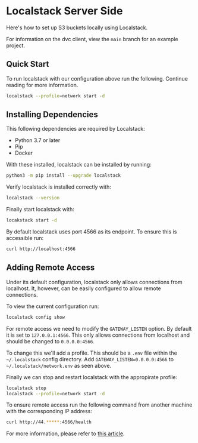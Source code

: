 # Localstack Server Side

Here's how to set up S3 buckets locally using Localstack.

For information on the dvc client, view the `main` branch for an example project.

## Quick Start 

To run localstack with our configuration above run the following.  Continue reading for more information.

```bash
localstack --profile=network start -d
```

## Installing Dependencies

This following dependencies are required by Localstack:
- Python 3.7 or later
- Pip
- Docker

With these installed, localstack can be installed by running:

```bash
python3 -m pip install --upgrade localstack
```

Verify localstack is installed correctly with:

```bash
localstack --version
```

Finally start localstack with:

```bash
locakstack start -d
```

By default localstack uses port 4566 as its endpoint.  To ensure this is accessible run:

```bash
curl http://localhost:4566
```

## Adding Remote Access

Under its default configuration, localstack only allows connections from localhost.  It, however, can be easily configured to allow remote connections.

To view the current configuration run:

```bash
localstack config show
```

For remote access we need to modify the `GATEWAY_LISTEN` option.  By default it is set to `127.0.0.1:4566`.  This only allows connections from localhost and should be changed to `0.0.0.0:4566`.

To change this we'll add a profile.  This should be a `.env` file within the `~/.localstack` config directory.  Add `GATEWAY_LISTEN=0.0.0.0:4566` to `~/.localstack/network.env` as seen above.  

Finally we can stop and restart localstack with the appropirate profile:

```bash
localstack stop
localstack --profile=network start -d
```

To ensure remote access run the following command from another machine with the corresponding IP address:

```bash
curl http://44.*****:4566/health
```

For more information, please refer to [this article](https://medium.com/@esarat/installing-and-setting-up-localstack-on-a-remote-computer-a848e44b2838).
